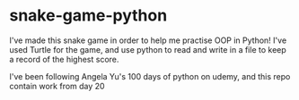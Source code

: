 # snake-game-python

I've made this snake game in order to help me practise OOP in Python! I've used Turtle for the game, and use python to read and write in a file to keep a record of the highest score. 

I've been following Angela Yu's 100 days of python on udemy, and this repo contain work from day 20 
